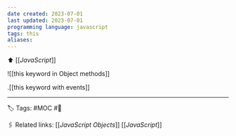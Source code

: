 ```yaml
---
date created: 2023-07-01
last updated: 2023-07-01
programming language: javascript
tags: this
aliases: 
---
```

⬆ [[_JavaScript_]]

![[this keyword  in Object methods]]

.[[this  keyword with events]]


---
🏷 Tags: #MOC #🌱

🖇 Related links:
[[_JavaScript Objects_]]
[[_JavaScript_]]

